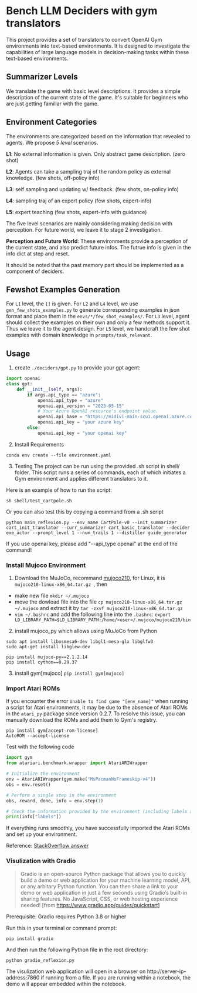 # Bench LLM Deciders with gym translators 
This project provides a set of translators to convert OpenAI Gym environments into text-based environments. It is designed to investigate the capabilities of large language models in decision-making tasks within these text-based environments.

## Summarizer Levels
We translate the game with basic level descriptions. It provides a simple description of the current state of the game. It's suitable for beginners who are just getting familiar with the game.
## Environment Categories
The environments are categorized based on the information that revealed to agents. We propose *5 level* scenarios. 

**L1**: No external information is given. Only abstract game description. (zero shot)

**L2**: Agents can take a sampling traj of the random policy as external knowledge. (few shots, off-policy info)

**L3**: self sampling and updating w/ feedback. (few shots, on-policy info)

**L4**: sampling traj of an expert policy (few shots, expert-info)

**L5**: expert teaching (few shots, expert-info with guidance)

The five level scenarios are mainly considering making decision with perception. For future world, we leave it to stage 2 investigation.

**Perception and Future World**: These environments provide a perception of the current state, and also predict future infos. The futrue info is given in the info dict at step and reset.

It should be noted that the past memory part should be implemented as a component of deciders. 

## Fewshot Examples Generation
For `L1` level, the `[]` is given.
For `L2` and `L4` level, we use `gen_few_shots_examples.py` to generate corresponding examples in json format and place them in the `envs/*/few_shot_examples/`.
For `L3` level, agent should collect the examples on their own and only a few methods support it. Thus we leave it to the agent design. 
For `L5` level, we handcraft the few shot examples with domain knowledge in `prompts/task_relevant`.

## Usage 

1. create `./deciders/gpt.py` to provide your gpt agent: 
```python 
import openai
class gpt: 
    def __init__(self, args):
        if args.api_type == "azure":
            openai.api_type = "azure"
            openai.api_version = "2023-05-15"
            # Your Azure OpenAI resource's endpoint value.
            openai.api_base = "https://midivi-main-scu1.openai.azure.com/"
            openai.api_key = "your azure key"
        else:
            openai.api_key = "your openai key"
```
2. Install Requirements

```
conda env create --file environment.yaml
```

3. Testing 
The project can be run using the provided .sh script in shell/ folder. This script runs a series of commands, each of which initiates a Gym environment and applies different translators to it.

Here is an example of how to run the script:

```
sh shell/test_cartpole.sh
```
Or you can also test this by copying a command from a .sh script
```
python main_reflexion.py --env_name CartPole-v0 --init_summarizer cart_init_translator --curr_summarizer cart_basic_translator --decider exe_actor --prompt_level 1 --num_trails 1 --distiller guide_generator 
```

If you use openai key, please add "--api_type openai" at the end of the command!

### Install Mujoco Environment
1. Download the MuJoCo, recommand [mujoco210](https://github.com/google-deepmind/mujoco/releases/tag/2.1.0), for Linux, it is `mujoco210-linux-x86_64.tar.gz
`, then
- make new file `mkdir ~/.mujoco`
- move the dowload file into the file `cp mujoco210-linux-x86_64.tar.gz ~/.mujoco` and extract it by `tar -zxvf mujoco210-linux-x86_64.tar.gz` 
- `vim ~/.bashrc` and add the following line into the `.bashrc`:
`export LD_LIBRARY_PATH=$LD_LIBRARY_PATH:/home/<user>/.mujoco/mujoco210/bin
`

2. install mujoco_py which allows using MuJoCo from Python 
```
sudo apt install libosmesa6-dev libgl1-mesa-glx libglfw3
sudo apt-get install libglew-dev

pip install mujoco-py==2.1.2.14
pip install cython==0.29.37
```

3. install gym[mujoco]
`pip install gym[mujoco]`

### Import Atari ROMs

If you encounter the error `Unable to find game "[env_name]"` when running a script for Atari environments, it may be due to the absence of Atari ROMs in the `atari_py` package since version 0.2.7. To resolve this issue, you can manually download the ROMs and add them to Gym's registry.

``` shell
pip install gym[accept-rom-license]
AutoROM --accept-license
```

Test  with the following code

```python
import gym
from atariari.benchmark.wrapper import AtariARIWrapper

# Initialize the environment
env = AtariARIWrapper(gym.make("MsPacmanNoFrameskip-v4"))
obs = env.reset()

# Perform a single step in the environment
obs, reward, done, info = env.step(1)

# Check the information provided by the environment (including labels and scores)
print(info["labels"])
```

If everything runs smoothly, you have successfully imported the Atari ROMs and set up your environment.

Reference: [StackOverflow answer](https://stackoverflow.com/a/68143504/38626)

### Visulization with Gradio

> Gradio is an open-source Python package that allows you to quickly build a demo or web application for your machine learning model, API, or any arbitary Python function. You can then share a link to your demo or web application in just a few seconds using Gradio’s built-in sharing features. No JavaScript, CSS, or web hosting experience needed! [from https://www.gradio.app/guides/quickstart]

Prerequisite: Gradio requires Python 3.8 or higher

Run this in your terminal or command prompt:

```shell
pip install gradio
```

And then run the following Python file in the root directory:

```shell
python gradio_reflexion.py
```

The visulization web application will open in a browser on http://server-ip-address:7860 if running from a file. If you are running within a notebook, the demo will appear embedded within the notebook.